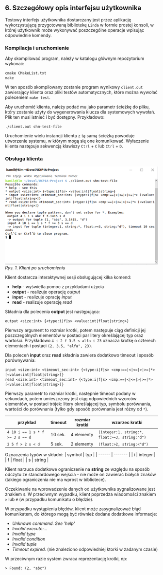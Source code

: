 ## 6. Szczegółowy opis interfejsu użytkownika

Testowy interfejs użytkownika dostarczany jest przez aplikację wykorzystującą
przygotowaną bibliotekę `Linda` w formie prostej konsoli, w której użytkownik
może wykonywać poszczególne operacje wpisując odpowiednie komendy.

### Kompilacja i uruchomienie

Aby skompilować program, należy w katalogu głównym repozytorium wykonać:

    cmake CMakeList.txt
    make

W ten sposób skompilowany zostanie program wynikowy `client.out` zawierający
klienta oraz pliki testów automatycznych, które można wywołać poleceniem `make test`.

Aby uruchomić klienta, należy podać mu jako parametr ścieżkę do pliku, który
zostanie użyty do wygenerowania klucza dla systemowych wywołań. Plik ten musi
istnieć i być dostępny. Przykładowo:

    ./client.out shm-test-file

Uruchomienie wielu instancji klienta z tą samą ścieżką powoduje utworzenie systemu,
w którym mogą się one komunikować. Wyłaczenie klienta następuje sekwencją klawiszy
`Ctrl` + `C` lub `Ctrl` + `D`.

### Obsługa klienta

![Widok klienta po uruchomieniu](images/client.png)
_Rys. 1. Klient po uruchomieniu_

Klient dostarcza interaktywnej sesji obsługującej kilka komend:
* **help** - wyświetla pomoc z przykładami użycia
* **output** - realizuje operację _output_
* **input** - realizuje oprację _input_
* **read** - realizuje operację _read_

Składnia dla polecenia **output** jest następująca:

    output <size:int> {<type:i|f|s> <value:int|float|string>}

Pierwszy argument to rozmiar krotki, potem następuje ciąg definicji jej poszczególnych
elementów w postaci par litery określającej typ oraz wartości. Przykładowo
`4 i 2 f 3.5 s alfa i 23` oznacza krotkę o czterech elementach i postaci
`(2, 3.5, "alfa", 23)`.

Dla poleceń **input** oraz **read** składnia zawiera dodatkowo timeout i sposób
porównywania:

    input <size:int> <timeout_sec:int> {<type:i|f|s> <cmp:==|<|<=|>|>=|*> [<value:int|float|string>]}
    read <size:int> <timeout_sec:int> {<type:i|f|s> <cmp:==|<|<=|>|>=|*> [<value:int|float|string>]}

Pierwszy parametr to rozmiar krotki, następnie timeout podany w sekundach, potem
umieszczony jest ciąg odpowiednich wzorców elementów, w postaci trójek: litery
określającej typ, symbolu porównania, wartości do porównania (tylko gdy sposób
porównania jest różny od `*`).

| przykład                        | timeout | rozmiar krotki | wzorzec krotki                                 |
| ------------------------------- | ------- | -------------- | ---------------------------------------------- |
| `4 10 i == 1 s * f >= 3 s == d` | 10 sek. | 4 elementy     | `(integer:1, string:*, float:>=3, string:"d")` |
| `2 5 f > 2 s < d`               | 5 sek.  | 2 elementy     | `(float:>2, string:<"d")`                      |

Oznaczenia typów w składni:
| symbol | typ     |
| ------ | ------- |
| i      | integer |
| f      | float   |
| s      | string  |

Klient narzuca dodatkowe ograniczenie na **string** ze względu na sposób odczytu
ze standardowego wejścia - nie może on zawierać białych znaków (takiego 
ograniczenia nie ma wprost w bibliotece).

Oczekiwanie na wprowadzenie danych od użytkownika sygnalizowane jest znakiem
`$`. W przeciwnym wypadku, klient poprzedza wiadomości znakiem `>`  lub `#`
(w przypadku komunikatu o błędzie).

W przypadku wystąpienia błędów, klient może zasygnalizować błąd komunikatem,
do którego mogą być również dodane dodatkowe informacje:

* _Unknown command. See 'help'_
* _Invalid execute:..._
* _Invalid type_ 
* _Invalid condition_
* _Invalid tuple_
* _Timeout expired._ (nie znaleziono odpowiedniej ktorki w zadanym czasie)

W przeciwnym razie system zwraca reprezentację krotki, np: 

    > Found: (2, "abc")


